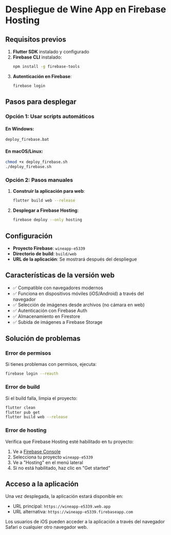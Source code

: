 # Despliegue de Wine App en Firebase Hosting

## Requisitos previos

1. **Flutter SDK** instalado y configurado
2. **Firebase CLI** instalado:
   ```bash
   npm install -g firebase-tools
   ```
3. **Autenticación en Firebase**:
   ```bash
   firebase login
   ```

## Pasos para desplegar

### Opción 1: Usar scripts automáticos

#### En Windows:

```bash
deploy_firebase.bat
```

#### En macOS/Linux:

```bash
chmod +x deploy_firebase.sh
./deploy_firebase.sh
```

### Opción 2: Pasos manuales

1. **Construir la aplicación para web**:

   ```bash
   flutter build web --release
   ```

2. **Desplegar a Firebase Hosting**:
   ```bash
   firebase deploy --only hosting
   ```

## Configuración

- **Proyecto Firebase**: `wineapp-e5339`
- **Directorio de build**: `build/web`
- **URL de la aplicación**: Se mostrará después del despliegue

## Características de la versión web

- ✅ Compatible con navegadores modernos
- ✅ Funciona en dispositivos móviles (iOS/Android) a través del navegador
- ✅ Selección de imágenes desde archivos (no cámara en web)
- ✅ Autenticación con Firebase Auth
- ✅ Almacenamiento en Firestore
- ✅ Subida de imágenes a Firebase Storage

## Solución de problemas

### Error de permisos

Si tienes problemas con permisos, ejecuta:

```bash
firebase login --reauth
```

### Error de build

Si el build falla, limpia el proyecto:

```bash
flutter clean
flutter pub get
flutter build web --release
```

### Error de hosting

Verifica que Firebase Hosting esté habilitado en tu proyecto:

1. Ve a [Firebase Console](https://console.firebase.google.com)
2. Selecciona tu proyecto `wineapp-e5339`
3. Ve a "Hosting" en el menú lateral
4. Si no está habilitado, haz clic en "Get started"

## Acceso a la aplicación

Una vez desplegada, la aplicación estará disponible en:

- URL principal: `https://wineapp-e5339.web.app`
- URL alternativa: `https://wineapp-e5339.firebaseapp.com`

Los usuarios de iOS pueden acceder a la aplicación a través del navegador Safari o cualquier otro navegador web.


